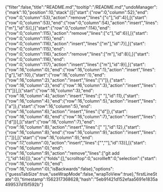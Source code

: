 {"filter":false,"title":"README.md","tooltip":"/README.md","undoManager":{"mark":10,"position":10,"stack":[[{"start":{"row":0,"column":52},"end":{"row":0,"column":53},"action":"remove","lines":["c"],"id":4}],[{"start":{"row":0,"column":53},"end":{"row":0,"column":54},"action":"insert","lines":["m"],"id":5}],[{"start":{"row":0,"column":114},"end":{"row":0,"column":115},"action":"remove","lines":["c"],"id":6}],[{"start":{"row":0,"column":115},"end":{"row":0,"column":116},"action":"insert","lines":["m"],"id":7}],[{"start":{"row":0,"column":115},"end":{"row":0,"column":116},"action":"remove","lines":["m"],"id":8}],[{"start":{"row":0,"column":116},"end":{"row":0,"column":117},"action":"insert","lines":["m"],"id":9}],[{"start":{"row":16,"column":0},"end":{"row":16,"column":1},"action":"insert","lines":["g"],"id":10},{"start":{"row":16,"column":1},"end":{"row":16,"column":2},"action":"insert","lines":["i"]},{"start":{"row":16,"column":2},"end":{"row":16,"column":3},"action":"insert","lines":["t"]}],[{"start":{"row":16,"column":3},"end":{"row":16,"column":4},"action":"insert","lines":[" "],"id":11},{"start":{"row":16,"column":4},"end":{"row":16,"column":5},"action":"insert","lines":["a"]},{"start":{"row":16,"column":5},"end":{"row":16,"column":6},"action":"insert","lines":["d"]},{"start":{"row":16,"column":6},"end":{"row":16,"column":7},"action":"insert","lines":["d"]}],[{"start":{"row":16,"column":7},"end":{"row":16,"column":8},"action":"insert","lines":[" "],"id":12},{"start":{"row":16,"column":8},"end":{"row":16,"column":9},"action":"insert","lines":["."]}],[{"start":{"row":16,"column":9},"end":{"row":17,"column":0},"action":"insert","lines":["",""],"id":13}],[{"start":{"row":16,"column":0},"end":{"row":16,"column":9},"action":"remove","lines":["git add ."],"id":14}]]},"ace":{"folds":[],"scrolltop":0,"scrollleft":0,"selection":{"start":{"row":16,"column":0},"end":{"row":16,"column":0},"isBackwards":false},"options":{"guessTabSize":true,"useWrapMode":false,"wrapToView":true},"firstLineState":0},"timestamp":1562317368628,"hash":"5eb91421d152efaa5691e1835a499537d15f592b"}